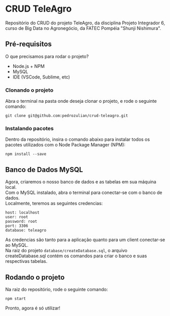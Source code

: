 # CRUD TeleAgro
Repositório do CRUD do projeto TeleAgro, da disciplina Projeto Integrador 6, curso de Big Data no Agronegócio, da FATEC Pompéia "Shunji Nishimura".

## Pré-requisitos
O que precisamos para rodar o projeto?
* Node.js + NPM
* MySQL
* IDE (VSCode, Sublime, etc)

### Clonando o projeto
Abra o terminal na pasta onde deseja clonar o projeto, e rode o seguinte comando:
````
git clone git@github.com:pedrozulian/crud-teleagro.git
````

### Instalando pacotes
Dentro da repositório, insira o comando abaixo para instalar todos os pacotes utilizados com o Node Package Manager (NPM):
````
npm install --save 
````

## Banco de Dados MySQL
Agora, criaremos o nosso banco de dados e as tabelas em sua máquina local.<br>
Com o MySQL instalado, abra o terminal para conectar-se com o banco de dados.<br>
Localmente, teremos as seguintes credencias:
````
host: localhost
user: root
password: root
port: 3306
database: teleagro
````
As credencias são tanto para a aplicação quanto para um client conectar-se ao MySQL.<br>
Na raiz do projeto ``database/createDatabase.sql``, o arquivo createDatabase.sql contém os comandos para criar o banco e suas respectivas tabelas.

## Rodando o projeto
Na raiz do repositório, rode o seguinte comando:
````
npm start
````
Pronto, agora é só utilizar!
